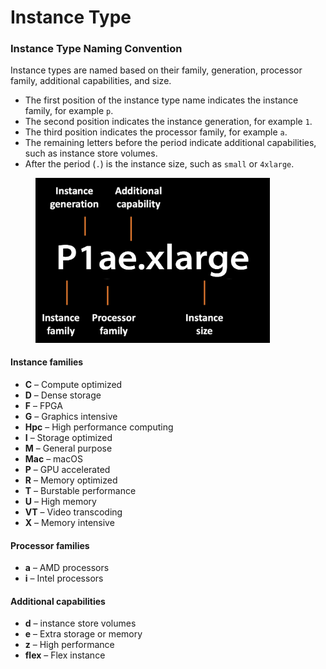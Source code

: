 # Instance Type

### Instance Type Naming Convention <a href="#instance-type-names" id="instance-type-names"></a>

Instance types are named based on their family, generation, processor family, additional capabilities, and size.

* The first position of the instance type name indicates the instance family, for example `p`.&#x20;
* The second position indicates the instance generation, for example `1`.&#x20;
* The third position indicates the processor family, for example `a`.&#x20;
* The remaining letters before the period indicate additional capabilities, such as instance store volumes.&#x20;
* After the period (`.`) is the instance size, such as `small` or `4xlarge`.



<figure><img src="../../.gitbook/assets/image.png" alt="" width="375"><figcaption></figcaption></figure>

#### **Instance families**

* **C** – Compute optimized
* **D** – Dense storage
* **F** – FPGA
* **G** – Graphics intensive
* **Hpc** – High performance computing
* **I** – Storage optimized
* **M** – General purpose
* **Mac** – macOS
* **P** – GPU accelerated
* **R** – Memory optimized
* **T** – Burstable performance
* **U** – High memory
* **VT** – Video transcoding
* **X** – Memory intensive

#### **Processor families**

* **a** – AMD processors
* **i** – Intel processors

#### **Additional capabilities**

* **d** – instance store volumes
* **e** – Extra storage or memory
* **z** – High performance
* **flex** – Flex instance
